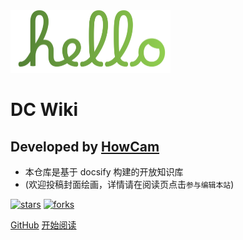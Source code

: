 <img src="_media/logo.png" alt="logo" style="zoom:25%;" />

# DC Wiki

## Developed by [HowCam](https://www.github.com/howcam)

- 本仓库是基于 docsify 构建的开放知识库
- (欢迎投稿封面绘画，详情请在阅读页点击`参与编辑本站`)

[![stars](https://badgen.net/github/stars/HowCam/howcam.github.io?icon=github&color=4ab8a1)](https://github.com/howcam/howcam.github.io) [![forks](https://badgen.net/github/forks/howcam/howcam.github.io?icon=github&color=4ab8a1)](https://github.com/howcam/howcam.github.io) 

[GitHub](<https://github.com/HowCam/howcam.github.io>)
[开始阅读](README.md)